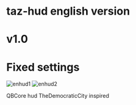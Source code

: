 # taz-hud english version 
# v1.0
# Fixed settings

![enhud1](https://github.com/TazLTD/taz-hud-en/assets/89445989/19d7fe20-17a8-4d04-b317-6f0f9d014a02)
![enhud2](https://github.com/TazLTD/taz-hud-en/assets/89445989/396380a2-a5b4-4f2e-b8cc-e9d290438821)


QBCore hud TheDemocraticCity inspired


